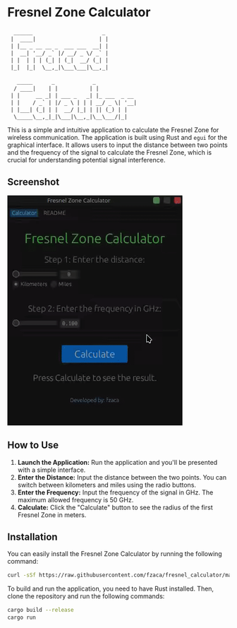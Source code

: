 # Fresnel Zone Calculator


```
  ______                      _  
 |  ____|                    | | 
 | |__ _ __ __ _  ___ ___  __| | 
 |  __| '__/ _` |/ __/ _ \/ _` | 
 | |  | | | (_| | (_|  __/ (_| | 
 |_|  |_|  \__,_|\___\___|\__,_| 

   _____      _            _             
  / ____|    | |          | |            
 | |     __ _| | ___ _   _| |_ ___  _ __ 
 | |    / _` | |/ _ \ | | | __/ _ \| '__|
 | |___| (_| | |  __/ |_| | || (_) | |   
  \_____\__,_|_|\___|\__,_|\__\___/|_|   
```

This is a simple and intuitive application to calculate the Fresnel Zone for wireless communication. The application is built using Rust and `egui` for the graphical interface. It allows users to input the distance between two points and the frequency of the signal to calculate the Fresnel Zone, which is crucial for understanding potential signal interference.

## Screenshot

![Fresnel Zone Calculator in action](docs/ezgif-2-40bd29325b.gif)

## How to Use

1. **Launch the Application:** Run the application and you'll be presented with a simple interface.
2. **Enter the Distance:** Input the distance between the two points. You can switch between kilometers and miles using the radio buttons.
3. **Enter the Frequency:** Input the frequency of the signal in GHz. The maximum allowed frequency is 50 GHz.
4. **Calculate:** Click the "Calculate" button to see the radius of the first Fresnel Zone in meters.


## Installation

You can easily install the Fresnel Zone Calculator by running the following command:

```sh
curl -sSf https://raw.githubusercontent.com/fzaca/fresnel_calculator/master/install.sh | sh
```

To build and run the application, you need to have Rust installed. Then, clone the repository and run the following commands:

```sh
cargo build --release
cargo run
```
